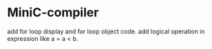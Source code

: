 # MiniC-compiler
add for loop display and for loop object code. 
add logical operation in expression like a = a < b. 

